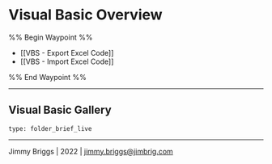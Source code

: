 # Visual Basic Overview

%% Begin Waypoint %%
- [[VBS - Export Excel Code]]
- [[VBS - Import Excel Code]]

%% End Waypoint %%

---

## Visual Basic Gallery

````ccard
type: folder_brief_live
````

---

Jimmy Briggs | 2022 | <jimmy.briggs@jimbrig.com>
